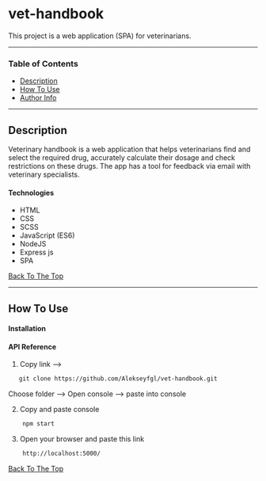 # vet-handbook

This project is a web application (SPA) for veterinarians.

> 


---

### Table of Contents

- [Description](#description)
- [How To Use](#how-to-use)
- [Author Info](#author-info)

---

## Description

Veterinary handbook is a web application that helps veterinarians find and select the required drug, accurately calculate their dosage and
check restrictions on these drugs. The app has a tool for feedback via email with veterinary specialists.

#### Technologies

- HTML
- CSS
- SCSS
- JavaScript (ES6)
- NodeJS
- Express js
- SPA

[Back To The Top](#vet-handbook)

---

## How To Use

#### Installation

#### API Reference

1. Copy link --> 

```html
   git clone https://github.com/Alekseyfgl/vet-handbook.git
```

Сhoose folder --> Open console  --> paste into console


2. Copy and paste console

```html
    npm start
```

3. Open your browser and paste this link

```html
    http://localhost:5000/
```

[Back To The Top](#vet-handbook)




